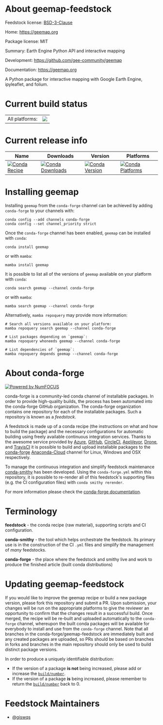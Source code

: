 About geemap-feedstock
======================

Feedstock license: [BSD-3-Clause](https://github.com/conda-forge/geemap-feedstock/blob/main/LICENSE.txt)

Home: https://geemap.org

Package license: MIT

Summary: Earth Engine Python API and interactive mapping

Development: https://github.com/gee-community/geemap

Documentation: https://geemap.org

A Python package for interactive mapping with Google Earth Engine, ipyleaflet, and folium.

Current build status
====================


<table><tr><td>All platforms:</td>
    <td>
      <a href="https://dev.azure.com/conda-forge/feedstock-builds/_build/latest?definitionId=9328&branchName=main">
        <img src="https://dev.azure.com/conda-forge/feedstock-builds/_apis/build/status/geemap-feedstock?branchName=main">
      </a>
    </td>
  </tr>
</table>

Current release info
====================

| Name | Downloads | Version | Platforms |
| --- | --- | --- | --- |
| [![Conda Recipe](https://img.shields.io/badge/recipe-geemap-green.svg)](https://anaconda.org/conda-forge/geemap) | [![Conda Downloads](https://img.shields.io/conda/dn/conda-forge/geemap.svg)](https://anaconda.org/conda-forge/geemap) | [![Conda Version](https://img.shields.io/conda/vn/conda-forge/geemap.svg)](https://anaconda.org/conda-forge/geemap) | [![Conda Platforms](https://img.shields.io/conda/pn/conda-forge/geemap.svg)](https://anaconda.org/conda-forge/geemap) |

Installing geemap
=================

Installing `geemap` from the `conda-forge` channel can be achieved by adding `conda-forge` to your channels with:

```
conda config --add channels conda-forge
conda config --set channel_priority strict
```

Once the `conda-forge` channel has been enabled, `geemap` can be installed with `conda`:

```
conda install geemap
```

or with `mamba`:

```
mamba install geemap
```

It is possible to list all of the versions of `geemap` available on your platform with `conda`:

```
conda search geemap --channel conda-forge
```

or with `mamba`:

```
mamba search geemap --channel conda-forge
```

Alternatively, `mamba repoquery` may provide more information:

```
# Search all versions available on your platform:
mamba repoquery search geemap --channel conda-forge

# List packages depending on `geemap`:
mamba repoquery whoneeds geemap --channel conda-forge

# List dependencies of `geemap`:
mamba repoquery depends geemap --channel conda-forge
```


About conda-forge
=================

[![Powered by
NumFOCUS](https://img.shields.io/badge/powered%20by-NumFOCUS-orange.svg?style=flat&colorA=E1523D&colorB=007D8A)](https://numfocus.org)

conda-forge is a community-led conda channel of installable packages.
In order to provide high-quality builds, the process has been automated into the
conda-forge GitHub organization. The conda-forge organization contains one repository
for each of the installable packages. Such a repository is known as a *feedstock*.

A feedstock is made up of a conda recipe (the instructions on what and how to build
the package) and the necessary configurations for automatic building using freely
available continuous integration services. Thanks to the awesome service provided by
[Azure](https://azure.microsoft.com/en-us/services/devops/), [GitHub](https://github.com/),
[CircleCI](https://circleci.com/), [AppVeyor](https://www.appveyor.com/),
[Drone](https://cloud.drone.io/welcome), and [TravisCI](https://travis-ci.com/)
it is possible to build and upload installable packages to the
[conda-forge](https://anaconda.org/conda-forge) [Anaconda-Cloud](https://anaconda.org/)
channel for Linux, Windows and OSX respectively.

To manage the continuous integration and simplify feedstock maintenance
[conda-smithy](https://github.com/conda-forge/conda-smithy) has been developed.
Using the ``conda-forge.yml`` within this repository, it is possible to re-render all of
this feedstock's supporting files (e.g. the CI configuration files) with ``conda smithy rerender``.

For more information please check the [conda-forge documentation](https://conda-forge.org/docs/).

Terminology
===========

**feedstock** - the conda recipe (raw material), supporting scripts and CI configuration.

**conda-smithy** - the tool which helps orchestrate the feedstock.
                   Its primary use is in the construction of the CI ``.yml`` files
                   and simplify the management of *many* feedstocks.

**conda-forge** - the place where the feedstock and smithy live and work to
                  produce the finished article (built conda distributions)


Updating geemap-feedstock
=========================

If you would like to improve the geemap recipe or build a new
package version, please fork this repository and submit a PR. Upon submission,
your changes will be run on the appropriate platforms to give the reviewer an
opportunity to confirm that the changes result in a successful build. Once
merged, the recipe will be re-built and uploaded automatically to the
`conda-forge` channel, whereupon the built conda packages will be available for
everybody to install and use from the `conda-forge` channel.
Note that all branches in the conda-forge/geemap-feedstock are
immediately built and any created packages are uploaded, so PRs should be based
on branches in forks and branches in the main repository should only be used to
build distinct package versions.

In order to produce a uniquely identifiable distribution:
 * If the version of a package **is not** being increased, please add or increase
   the [``build/number``](https://docs.conda.io/projects/conda-build/en/latest/resources/define-metadata.html#build-number-and-string).
 * If the version of a package **is** being increased, please remember to return
   the [``build/number``](https://docs.conda.io/projects/conda-build/en/latest/resources/define-metadata.html#build-number-and-string)
   back to 0.

Feedstock Maintainers
=====================

* [@giswqs](https://github.com/giswqs/)

